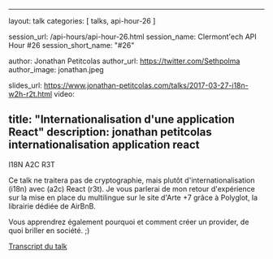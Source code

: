 ---
layout: talk
categories: [ talks, api-hour-26 ]

session_url: /api-hours/api-hour-26.html
session_name: Clermont'ech API Hour &#35;26
session_short_name: "&#35;26"

author: Jonathan Petitcolas
author_url: https://twitter.com/Sethpolma
author_image: jonathan.jpeg

slides_url: https://www.jonathan-petitcolas.com/talks/2017-03-27-i18n-w2h-r2t.html
video:

title: "Internationalisation d'une application React"
description: jonathan petitcolas internationalisation application react
------

I18N A2C R3T

Ce talk ne traitera pas de cryptographie, mais plutôt d'internationalisation (i18n)
avec (a2c) React (r3t). Je vous parlerai de mon retour d'expérience sur la mise en
place du multilingue sur le site d'Arte +7 grâce à Polyglot, la librairie dédiée de
AirBnB.

Vous apprendrez également pourquoi et comment créer un provider, de quoi briller en
société. ;)

[Transcript du talk](https://www.jonathan-petitcolas.com/2017/03/27/internationalizing-react-application-using-polyglot.html)
